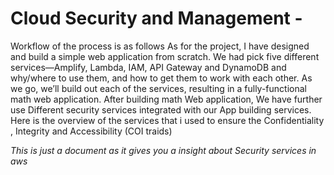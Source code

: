 # Cloud Security and Management -


Workflow of the process is as follows As for the project, I have designed and build a simple web application from scratch. We had 
pick five different services—Amplify, Lambda, IAM, API Gateway and DynamoDB and 
why/where to use them, and how to get them to work with each other. As we go, we’ll build 
out each of the services, resulting in a fully-functional math web application. After building 
math Web application, We have further use Different security services integrated with our App 
building services. Here is the overview of the services that i used to ensure the Confidentiality 
, Integrity and Accessibility (COI traids)


*This is just a document as it gives you a insight about Security services in aws*
